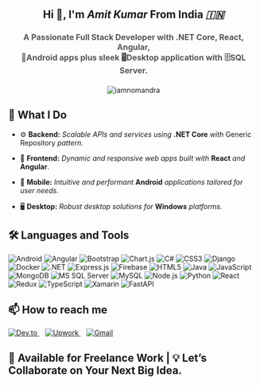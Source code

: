 <h2 align="center">
  Hi 👋, I'm <em>Amit Kumar</em> From India <em>🇮🇳</em> 
</h2> 
<h4 align="center" style="font-size:16px; color: #555;">
  A Passionate Full Stack Developer with <strong>.NET Core</strong>, <strong>React</strong>, <strong>Angular</strong>, <br/>
  📱Android apps plus sleek 🖥️Desktop application with 🗄️SQL Server. 
</h4>


<p align="center"> <img src="https://komarev.com/ghpvc/?username=iamnomandra&label=Profile%20views&color=0e75b6&style=flat" alt="iamnomandra" /> </p>
  
## 🔧 What I Do

- ⚙️ **Backend:** _Scalable APIs and services using_ **.NET Core** _with_ Generic Repository _pattern._

- 🎨 **Frontend:** _Dynamic and responsive web apps built with_ **React** _and_ **Angular**.

- 📱 **Mobile:** _Intuitive and performant_ **Android** _applications tailored for user needs._

- 🖥️ **Desktop:**  _Robust desktop solutions for_ **Windows** _platforms._

<h2 align="left">🛠️ Languages and Tools</h2>
<p align="left">
  <img src="https://img.shields.io/badge/-Android-3DDC84?style=for-the-badge&logo=android&logoColor=white" alt="Android" />
  <img src="https://img.shields.io/badge/-Angular-DD0031?style=for-the-badge&logo=angular&logoColor=white" alt="Angular" />
  <img src="https://img.shields.io/badge/-Bootstrap-563D7C?style=for-the-badge&logo=bootstrap&logoColor=white" alt="Bootstrap" />
  <img src="https://img.shields.io/badge/-Chart.js-303030?style=for-the-badge&logo=chartdotjs&logoColor=white" alt="Chart.js" />
  <img src="https://img.shields.io/badge/-C%23-239120?style=for-the-badge&logo=c-sharp&logoColor=white" alt="C#" />
  <img src="https://img.shields.io/badge/-CSS3-1572B6?style=for-the-badge&logo=css3&logoColor=white" alt="CSS3" />
  <img src="https://img.shields.io/badge/-Django-092E20?style=for-the-badge&logo=django&logoColor=white" alt="Django" />
  <img src="https://img.shields.io/badge/-Docker-2496ED?style=for-the-badge&logo=docker&logoColor=white" alt="Docker" />
  <img src="https://img.shields.io/badge/-.NET-512BD4?style=for-the-badge&logo=dot-net&logoColor=white" alt=".NET" />
  <img src="https://img.shields.io/badge/-Express.js-000000?style=for-the-badge&logo=express&logoColor=white" alt="Express.js" />
  <img src="https://img.shields.io/badge/-Firebase-FFCA28?style=for-the-badge&logo=firebase&logoColor=black" alt="Firebase" />
  <img src="https://img.shields.io/badge/-HTML5-E34F26?style=for-the-badge&logo=html5&logoColor=white" alt="HTML5" />
  <img src="https://img.shields.io/badge/-Java-007396?style=for-the-badge&logo=java&logoColor=white" alt="Java" />
  <img src="https://img.shields.io/badge/-JavaScript-F7DF1E?style=for-the-badge&logo=javascript&logoColor=black" alt="JavaScript" />
  <img src="https://img.shields.io/badge/-MongoDB-47A248?style=for-the-badge&logo=mongodb&logoColor=white" alt="MongoDB" />
  <img src="https://img.shields.io/badge/-MS%20SQL%20Server-CC2927?style=for-the-badge&logo=microsoft%20sql%20server&logoColor=white" alt="MS SQL Server" />
  <img src="https://img.shields.io/badge/-MySQL-4479A1?style=for-the-badge&logo=mysql&logoColor=white" alt="MySQL" />
  <img src="https://img.shields.io/badge/-Node.js-339933?style=for-the-badge&logo=node.js&logoColor=white" alt="Node.js" />
  <img src="https://img.shields.io/badge/-Python-3776AB?style=for-the-badge&logo=python&logoColor=white" alt="Python" />
  <img src="https://img.shields.io/badge/-React-20232A?style=for-the-badge&logo=react&logoColor=61DAFB" alt="React" />
  <img src="https://img.shields.io/badge/-Redux-764ABC?style=for-the-badge&logo=redux&logoColor=white" alt="Redux" />
  <img src="https://img.shields.io/badge/-TypeScript-3178C6?style=for-the-badge&logo=typescript&logoColor=white" alt="TypeScript" />
  <img src="https://img.shields.io/badge/-Xamarin-3498DB?style=for-the-badge&logo=xamarin&logoColor=white" alt="Xamarin" />
  <img src="https://img.shields.io/badge/-FastAPI-009688?style=for-the-badge&logo=fastapi&logoColor=white" alt="FastAPI" />
</p>
 
<h2 align="left">📫 How to reach me</h2>
<p align="left">
  <a href="https://dev.to/iamnomandra" target="_blank" rel="noreferrer">
    <img src="https://img.shields.io/badge/Dev.to-000000?style=for-the-badge&logo=dev-dot-to&logoColor=white" alt="Dev.to" />
  </a>
  &nbsp;&nbsp;
  <a href="https://www.upwork.com/freelancers/iamnomandra" target="_blank" rel="noreferrer">
    <img src="https://img.shields.io/badge/Upwork-6fda44?style=for-the-badge&logo=upwork&logoColor=white" alt="Upwork" />
  </a>
  &nbsp;&nbsp;
  <a href="mailto:iamnomandra@gmail.com" target="_blank" rel="noreferrer">
    <img src="https://img.shields.io/badge/Gmail-D14836?style=for-the-badge&logo=gmail&logoColor=white" alt="Gmail" />
  </a>
</p>

## 💼 Available for Freelance Work | 💡 Let’s Collaborate on Your Next Big Idea.
